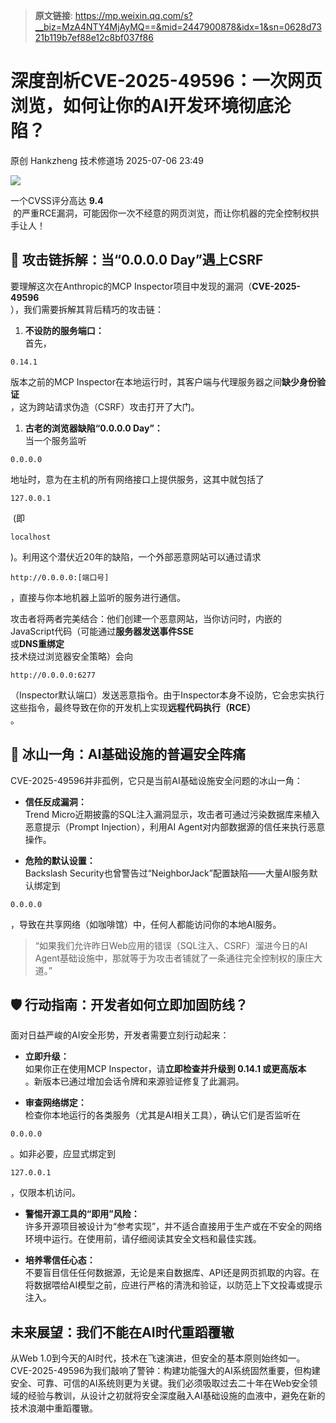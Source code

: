 > **原文链接**: https://mp.weixin.qq.com/s?__biz=MzA4NTY4MjAyMQ==&mid=2447900878&idx=1&sn=0628d7321b119b7ef88e12c8bf037f86

#  深度剖析CVE-2025-49596：一次网页浏览，如何让你的AI开发环境彻底沦陷？  
原创 Hankzheng  技术修道场   2025-07-06 23:49  
  
![](https://mmbiz.qpic.cn/sz_mmbiz_png/wWBwsDOJT4ibibFudvEuGBeT9mn4DzE0Pqvxl2YEX9r9zKwVaWIJM9QBjIHGMTlu7JEtIl3womD9Yvu8ibkV8KYXQ/640?wx_fmt=png&from=appmsg "")  
  
一个CVSS评分高达 **9.4**  
 的严重RCE漏洞，可能因你一次不经意的网页浏览，而让你机器的完全控制权拱手让人！  
## 🔬 攻击链拆解：当“0.0.0.0 Day”遇上CSRF  
  
要理解这次在Anthropic的MCP Inspector项目中发现的漏洞（**CVE-2025-49596**  
），我们需要拆解其背后精巧的攻击链：  
1. **不设防的服务端口：**  
首先，
```
0.14.1
```

  
版本之前的MCP Inspector在本地运行时，其客户端与代理服务器之间**缺少身份验证**  
，这为跨站请求伪造（CSRF）攻击打开了大门。  
  
1. **古老的浏览器缺陷“0.0.0.0 Day”：**  
当一个服务监听
```
0.0.0.0
```

  
地址时，意为在主机的所有网络接口上提供服务，这其中就包括了
```
127.0.0.1
```

  
 (即
```
localhost
```

  
)。利用这个潜伏近20年的缺陷，一个外部恶意网站可以通过请求
```
http://0.0.0.0:[端口号]
```

  
，直接与你本地机器上监听的服务进行通信。  
  
攻击者将两者完美结合：他们创建一个恶意网站，当你访问时，内嵌的JavaScript代码（可能通过**服务器发送事件SSE**  
或**DNS重绑定**  
技术绕过浏览器安全策略）会向
```
http://0.0.0.0:6277
```

  
（Inspector默认端口）发送恶意指令。由于Inspector本身不设防，它会忠实执行这些指令，最终导致在你的开发机上实现**远程代码执行（RCE）**  
。  
## 🧊 冰山一角：AI基础设施的普遍安全阵痛  
  
CVE-2025-49596并非孤例，它只是当前AI基础设施安全问题的冰山一角：  
- **信任反成漏洞：**  
Trend Micro近期披露的SQL注入漏洞显示，攻击者可通过污染数据库来植入恶意提示（Prompt Injection），利用AI Agent对内部数据源的信任来执行恶意操作。  
  
- **危险的默认设置：**  
Backslash Security也曾警告过“NeighborJack”配置缺陷——大量AI服务默认绑定到
```
0.0.0.0
```

  
，导致在共享网络（如咖啡馆）中，任何人都能访问你的本地AI服务。  
  
> “如果我们允许昨日Web应用的错误（SQL注入、CSRF）溜进今日的AI Agent基础设施中，那就等于为攻击者铺就了一条通往完全控制权的康庄大道。”  
  
## 🛡️ 行动指南：开发者如何立即加固防线？  
  
面对日益严峻的AI安全形势，开发者需要立刻行动起来：  
- **立即升级：**  
如果你正在使用MCP Inspector，请**立即检查并升级到 0.14.1 或更高版本**  
。新版本已通过增加会话令牌和来源验证修复了此漏洞。  
  
- **审查网络绑定：**  
检查你本地运行的各类服务（尤其是AI相关工具），确认它们是否监听在
```
0.0.0.0
```

  
。如非必要，应显式绑定到
```
127.0.0.1
```

  
，仅限本机访问。  
  
- **警惕开源工具的“即用”风险：**  
许多开源项目被设计为“参考实现”，并不适合直接用于生产或在不安全的网络环境中运行。在使用前，请仔细阅读其安全文档和最佳实践。  
  
- **培养零信任心态：**  
不要盲目信任任何数据源，无论是来自数据库、API还是网页抓取的内容。在将数据喂给AI模型之前，应进行严格的清洗和验证，以防范上下文投毒或提示注入。  
  
## 未来展望：我们不能在AI时代重蹈覆辙  
  
从Web 1.0到今天的AI时代，技术在飞速演进，但安全的基本原则始终如一。CVE-2025-49596为我们敲响了警钟：构建功能强大的AI系统固然重要，但构建安全、可靠、可信的AI系统则更为关键。我们必须吸取过去二十年在Web安全领域的经验与教训，从设计之初就将安全深度融入AI基础设施的血液中，避免在新的技术浪潮中重蹈覆辙。  
  
